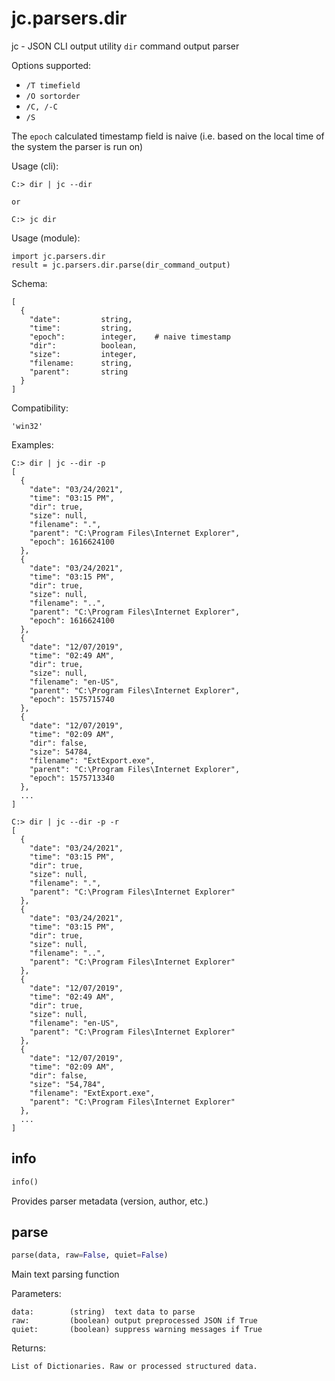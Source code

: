 
# jc.parsers.dir
jc - JSON CLI output utility `dir` command output parser

Options supported:
- `/T timefield`
- `/O sortorder`
- `/C, /-C`
- `/S`

The `epoch` calculated timestamp field is naive (i.e. based on the local time of the system the parser is run on)

Usage (cli):

    C:> dir | jc --dir

    or

    C:> jc dir

Usage (module):

    import jc.parsers.dir
    result = jc.parsers.dir.parse(dir_command_output)

Schema:

    [
      {
        "date":         string,
        "time":         string,
        "epoch":        integer,    # naive timestamp
        "dir":          boolean,
        "size":         integer,
        "filename:      string,
        "parent":       string
      }
    ]

Compatibility:

    'win32'

Examples:

    C:> dir | jc --dir -p
    [
      {
        "date": "03/24/2021",
        "time": "03:15 PM",
        "dir": true,
        "size": null,
        "filename": ".",
        "parent": "C:\Program Files\Internet Explorer",
        "epoch": 1616624100
      },
      {
        "date": "03/24/2021",
        "time": "03:15 PM",
        "dir": true,
        "size": null,
        "filename": "..",
        "parent": "C:\Program Files\Internet Explorer",
        "epoch": 1616624100
      },
      {
        "date": "12/07/2019",
        "time": "02:49 AM",
        "dir": true,
        "size": null,
        "filename": "en-US",
        "parent": "C:\Program Files\Internet Explorer",
        "epoch": 1575715740
      },
      {
        "date": "12/07/2019",
        "time": "02:09 AM",
        "dir": false,
        "size": 54784,
        "filename": "ExtExport.exe",
        "parent": "C:\Program Files\Internet Explorer",
        "epoch": 1575713340
      },
      ...
    ]

    C:> dir | jc --dir -p -r
    [
      {
        "date": "03/24/2021",
        "time": "03:15 PM",
        "dir": true,
        "size": null,
        "filename": ".",
        "parent": "C:\Program Files\Internet Explorer"
      },
      {
        "date": "03/24/2021",
        "time": "03:15 PM",
        "dir": true,
        "size": null,
        "filename": "..",
        "parent": "C:\Program Files\Internet Explorer"
      },
      {
        "date": "12/07/2019",
        "time": "02:49 AM",
        "dir": true,
        "size": null,
        "filename": "en-US",
        "parent": "C:\Program Files\Internet Explorer"
      },
      {
        "date": "12/07/2019",
        "time": "02:09 AM",
        "dir": false,
        "size": "54,784",
        "filename": "ExtExport.exe",
        "parent": "C:\Program Files\Internet Explorer"
      },
      ...
    ]


## info
```python
info()
```
Provides parser metadata (version, author, etc.)

## parse
```python
parse(data, raw=False, quiet=False)
```

Main text parsing function

Parameters:

    data:        (string)  text data to parse
    raw:         (boolean) output preprocessed JSON if True
    quiet:       (boolean) suppress warning messages if True

Returns:

    List of Dictionaries. Raw or processed structured data.

